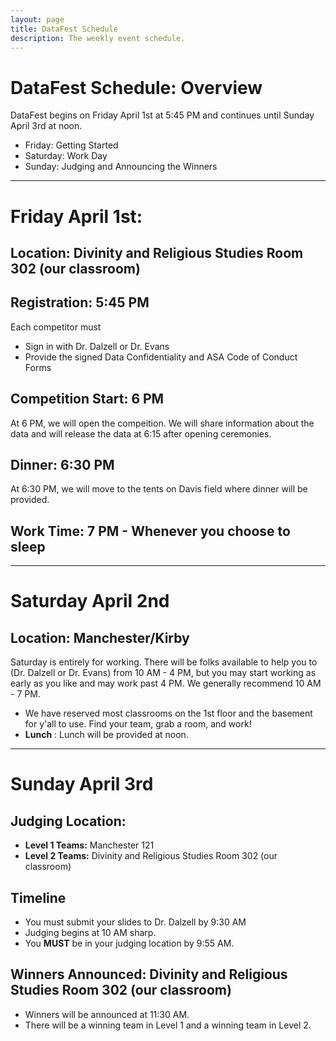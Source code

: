 ```yaml
---
layout: page
title: DataFest Schedule
description: The weekly event schedule.
---
```


# DataFest Schedule: Overview 

DataFest begins on Friday April 1st at 5:45 PM and continues until Sunday April 3rd at noon. 

- Friday: Getting Started
- Saturday: Work Day
- Sunday: Judging and Announcing the Winners 

---

# Friday April 1st: 

## Location: Divinity and Religious Studies Room 302 (our classroom) 

## **Registration**: 5:45 PM

Each competitor must 

- Sign in with Dr. Dalzell or Dr. Evans
- Provide the signed Data Confidentiality and ASA Code of Conduct Forms

## Competition Start: 6 PM

At 6 PM, we will open the compeition. We will share information about the data and will release the data at 6:15 after opening ceremonies. 

## Dinner: 6:30 PM 

At 6:30 PM, we will move to the tents on Davis field where dinner will be provided. 

## Work Time: 7 PM - Whenever you choose to sleep 

---

# Saturday April 2nd

## Location: Manchester/Kirby

Saturday is entirely for working. There will be folks available to help you to (Dr. Dalzell or Dr. Evans) from 10 AM - 4 PM, but you may start working as early as you like and may work past 4 PM. We generally recommend 10 AM - 7 PM. 

- We have reserved most classrooms on the 1st floor and the basement for y'all to use. Find your team, grab a room, and work! 
- **Lunch** : Lunch will be provided at noon. 

---

# Sunday April 3rd

## Judging Location: 

- **Level 1 Teams:** Manchester 121
- **Level 2 Teams:** Divinity and Religious Studies Room 302 (our classroom) 

## Timeline 

- You must submit your slides to Dr. Dalzell by 9:30 AM
- Judging begins at 10 AM sharp. 
- You **MUST** be in your judging location by 9:55 AM. 

## Winners Announced: Divinity and Religious Studies Room 302 (our classroom)

- Winners will be announced at 11:30 AM. 
- There will be a winning team in Level 1 and a winning team in Level 2. 

